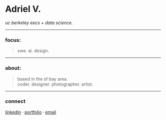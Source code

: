 # Adriel V.
_uc berkeley eecs + data science._   

---

### focus: 
> swe. ai. design.

---

### about:  
> based in the sf bay area.  
> coder. designer. photographer. artist.

---

### connect  
[linkedin](https://linkedin.com/in/adriel-vijuan) · [portfolio](https://avijuan.vercel.app) · [email](mailto:avijuan@berkeley.edu)

